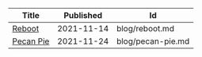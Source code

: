 | Title                                                                       | Published  | Id                |
| --------------------------------------------------------------------------- | ---------- | ----------------- |
| [Reboot](https://gist.github.com/seajoshc/01bac7f1080859410555764217866dcb) | 2021-11-14 | blog/reboot.md    |
| [Pecan Pie](https://gist.github.com/48ca85831a9831f23ad6a553d958b252)       | 2021-11-24 | blog/pecan-pie.md |
